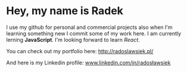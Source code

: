 # **Hey, my name is Radek**
I use my github for personal and commercial projects
also when I'm learning something new I commit some of my work here.
I am currently lerning **JavaScript**.
I'm looking forward to learn *React*.

You can check out my portfolio here: http://radoslawsiek.pl/

And here is my Linkedin profile: www.linkedin.com/in/radosławsiek
